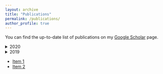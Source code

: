 ```yaml
---
layout: archive
title: "Publications"
permalink: /publications/
author_profile: true
---
```


You can find the up-to-date list of publications on my [Google Scholar](https://scholar.google.com.au/citations?user=o98HOrMAAAAJ) page.


<details>
<summary>
2020
</summary>
  <h5>Journals:</h5>
  
  *	R. Taib, S. Berkovsky, I. Koprinska, E. Wang, Y. Zeng, J. Li, "Personality Sensing: Detection of Personality Traits Using Physiological Responses to Image and Video Stimuli", ACM Transactions on Interactive Intelligent Systems (TiiS), vol. 10(3), e. 18, 2020.
  *	D. Jannach, B. Mobasher, S. Berkovsky "Research Directions in Session-Based and Sequential Recommendation", User Modeling and User-Adapted Interaction (UMUAI), vol. 30(4), pp. 609-616, 2020.
  *	S. Liu, Z. Shah, A. Sav, C. Russo, S. Berkovsky, Y. Qian, E. Coiera, A. Di Ieva, "Isocitrate Dehydrogenase (IDH) Status Prediction in Histopathology Images of Gliomas using Deep Learning", Nature Scientific Reports, vol. 10, e. 7733, 2020.
  *	R. Taib, S. Berkovsky, "Modeling Humans via Physiological and Behavioral Signals", ACM Interactions, vol. 27(3), pp. 30-34, 2020.
  *	A.B. Kocaballi, J.C. Quiroz, D. Rezazadegan, S. Berkovsky, F. Magrabi, E. Coiera, L. Laranjo, "Responses of Conversational Agents to Health and Lifestyle Prompts: An Investigation of Appropriateness and Presentation Structures", Journal of Medical Internet Research (JMIR), vol. 22(2), e. 15823, 2020.
  <h5>Books/Edited:</h5>
  <h5>Chapters:</h5>
  <h5>Conferences:</h5>
  <h5>Workshops</h5>
</details>

<details>
<summary>
2019
</summary>
  <h5>Journals:</h5>
  <h5>Books/Edited:</h5>
  <h5>Chapters:</h5>
  <h5>Conferences:</h5>
  <h5>Workshops</h5>
</details>


 * [Item 1](https://shlomo-berkovsky.github.io/files/pdf/test.pdf)
 * [Item 2](https://github.com/shlomo-berkovsky/shlomo-berkovsky.github.io/blob/master/files/pdf/test.pdf)
